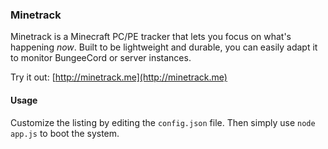 ### Minetrack 
Minetrack is a Minecraft PC/PE tracker that lets you focus on what's happening *now*. Built to be lightweight and durable, you can easily adapt it to monitor BungeeCord or server instances.

Try it out: [http://minetrack.me](http://minetrack.me)

#### Usage
Customize the listing by editing the ```config.json``` file. Then simply use ```node app.js``` to boot the system.